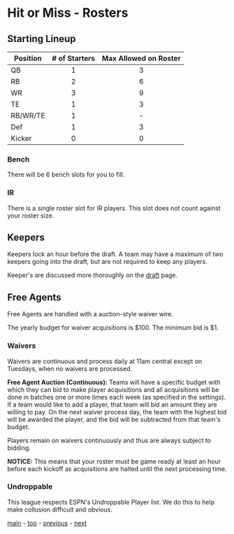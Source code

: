 # Hit or Miss - Rosters

## Starting Lineup

| Position | # of Starters | Max Allowed on Roster |
|---|:---:|:---:|
| QB | 1 | 3 |
| RB | 2 | 6 |
| WR | 3 | 9 |
| TE | 1 | 3 |
| RB/WR/TE | 1 | - |
| Def | 1 | 3 |
| Kicker | 0 | 0 |

### Bench

There will be 6 bench slots for you to fill.

### IR

There is a single roster slot for IR players.
This slot does not count against your roster size.

## Keepers

Keepers lock an hour before the draft.
A team may have a maximum of two keepers going into the draft, but are not required to keep any players.

Keeper's are discussed more thoroughly on the [draft][draft] page.

## Free Agents

Free Agents are handled with a auction-style waiver wire.

The yearly budget for waiver acquisitions is $100.
The minimum bid is $1.

### Waivers

Waivers are continuous and process daily at 11am central except on Tuesdays, when no waivers are processed.

**Free Agent Auction (Continuous):** Teams will have a specific budget with which they can bid to make player acquisitions and all acquisitions will be done in batches one or more times each week (as specified in the settings).
If a team would like to add a player, that team will bid an amount they are willing to pay. On the next waiver process day, the team with the highest bid will be awarded the player, and the bid will be subtracted from that team's budget.

Players remain on waivers continuously and thus are always subject to bidding.

**NOTICE:** This means that your roster must be game ready at least an hour before each kickoff as acquisitions are halted until the next processing time.

### Undroppable

This league respects ESPN's Undroppable Player list.
We do this to help make collusion difficult and obvious.

[main][main] - [top][top] - [previous][previous] - [next][next]

[main]: readme.md
[top]: rosters.md
[previous]: scoring.md
[next]: draft.md

[draft]: draft.md
